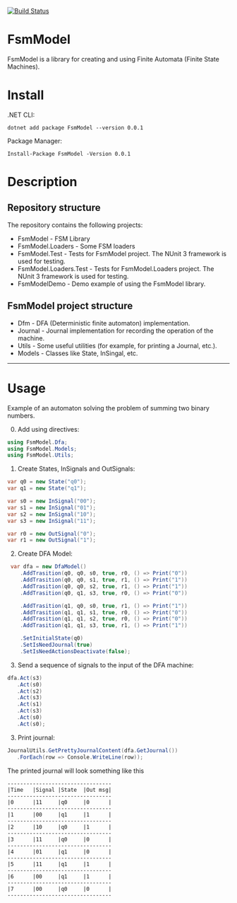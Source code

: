 [![Build Status](https://github.com/marat-ab/fsmmodel/actions/workflows/dotnet.yml/badge.svg?branch=main)](https://github.com/marat-ab/fsmmodel/actions/workflows/dotnet.yml)

# FsmModel
FsmModel is a library for creating and using Finite Automata (Finite State Machines).

# Install
.NET CLI:
```
dotnet add package FsmModel --version 0.0.1
```
Package Manager:
```
Install-Package FsmModel -Version 0.0.1
```

# Description
## Repository structure
The repository contains the following projects:
- FsmModel - FSM Library
- FsmModel.Loaders - Some FSM loaders
- FsmModel.Test - Tests for FsmModel project. The NUnit 3 framework is used for testing.
- FsmModel.Loaders.Test - Tests for FsmModel.Loaders project. The NUnit 3 framework is used for testing.
- FsmModelDemo - Demo example of using the FsmModel library.
## FsmModel project structure
- Dfm - DFA (Deterministic finite automaton) implementation.
- Journal - Journal implementation for recording the operation of the machine.
- Utils - Some useful utilities (for example, for printing a Journal, etc.).
- Models - Classes like State, InSingal, etc.
____
# Usage
Example of an automaton solving the problem of summing two binary numbers.

0. Add using directives:
```csharp
using FsmModel.Dfa;
using FsmModel.Models;
using FsmModel.Utils;
```
1. Create States, InSignals and OutSignals:
```csharp
var q0 = new State("q0");
var q1 = new State("q1");

var s0 = new InSignal("00");
var s1 = new InSignal("01");
var s2 = new InSignal("10");
var s3 = new InSignal("11");

var r0 = new OutSignal("0");
var r1 = new OutSignal("1");
```

2. Create DFA Model:
```csharp
 var dfa = new DfaModel()
	.AddTrasition(q0, q0, s0, true, r0, () => Print("0"))
	.AddTrasition(q0, q0, s1, true, r1, () => Print("1"))
	.AddTrasition(q0, q0, s2, true, r1, () => Print("1"))
	.AddTrasition(q0, q1, s3, true, r0, () => Print("0"))

	.AddTrasition(q1, q0, s0, true, r1, () => Print("1"))
	.AddTrasition(q1, q1, s1, true, r0, () => Print("0"))
	.AddTrasition(q1, q1, s2, true, r0, () => Print("0"))
	.AddTrasition(q1, q1, s3, true, r1, () => Print("1"))

	.SetInitialState(q0)
	.SetIsNeedJournal(true)
	.SetIsNeedActionsDeactivate(false);
 ```
 3. Send a sequence of signals to the input of the DFA machine:
 ```csharp
dfa.Act(s3)
	.Act(s0)
	.Act(s2)
	.Act(s3)
	.Act(s1)
	.Act(s3)
	.Act(s0)
	.Act(s0);  
 ```
 3. Print journal:
 ```csharp
JournalUtils.GetPrettyJournalContent(dfa.GetJournal())
    .ForEach(row => Console.WriteLine(row));
 ```
 The printed journal will look something like this
 ```
 ---------------------------------
|Time   |Signal |State  |Out msg|
---------------------------------
|0      |11     |q0     |0      |
---------------------------------
|1      |00     |q1     |1      |
---------------------------------
|2      |10     |q0     |1      |
---------------------------------
|3      |11     |q0     |0      |
---------------------------------
|4      |01     |q1     |0      |
---------------------------------
|5      |11     |q1     |1      |
---------------------------------
|6      |00     |q1     |1      |
---------------------------------
|7      |00     |q0     |0      |
---------------------------------
 ```
